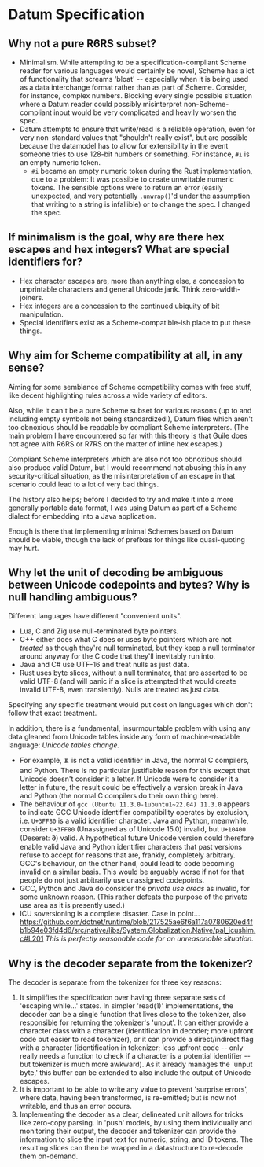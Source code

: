 # Datum Specification

## Why not a pure R6RS subset?

* Minimalism. While attempting to be a specification-compliant Scheme reader for various languages would certainly be novel, Scheme has a lot of functionality that screams 'bloat' -- especially when it is being used as a data interchange format rather than as part of Scheme. Consider, for instance, complex numbers. Blocking every single possible situation where a Datum reader could possibly misinterpret non-Scheme-compliant input would be very complicated and heavily worsen the spec.
* Datum attempts to ensure that write/read is a reliable operation, even for very non-standard values that "shouldn't really exist", but are possible because the datamodel has to allow for extensibility in the event someone tries to use 128-bit numbers or something. For instance, `#i` is an empty numeric token.
    * `#i` became an empty numeric token during the Rust implementation, due to a problem: It was possible to create unwritable numeric tokens. The sensible options were to return an error (easily unexpected, and very potentially `.unwrap()`'d under the assumption that writing to a string is infallible) or to change the spec. I changed the spec.

## If minimalism is the goal, why are there hex escapes and hex integers? What are special identifiers for?

* Hex character escapes are, more than anything else, a concession to unprintable characters and general Unicode jank. Think zero-width-joiners.
* Hex integers are a concession to the continued ubiquity of bit manipulation.
* Special identifiers exist as a Scheme-compatible-ish place to put these things.

## Why aim for Scheme compatibility at all, in any sense?

Aiming for some semblance of Scheme compatibility comes with free stuff, like decent highlighting rules across a wide variety of editors.

Also, while it can't be a pure Scheme subset for various reasons (up to and including empty symbols not being standardized!), Datum files which aren't too obnoxious should be readable by compliant Scheme interpreters. (The main problem I have encountered so far with this theory is that Guile does not agree with R6RS or R7RS on the matter of inline hex escapes.)

Compliant Scheme interpreters which are also not too obnoxious should also produce valid Datum, but I would recommend not abusing this in any security-critical situation, as the misinterpretation of an escape in that scenario could lead to a lot of very bad things.

The history also helps; before I decided to try and make it into a more generally portable data format, I was using Datum as part of a Scheme dialect for embedding into a Java application.

Enough is there that implementing minimal Schemes based on Datum should be viable, though the lack of prefixes for things like quasi-quoting may hurt.

## Why let the unit of decoding be ambiguous between Unicode codepoints and bytes? Why is null handling ambiguous?

Different languages have different "convenient units".

* Lua, C and Zig use null-terminated byte pointers.
* C++ either does what C does or uses byte pointers which are not _treated_ as though they're null terminated, but they keep a null terminator around anyway for the C code that they'll inevitably run into.
* Java and C# use UTF-16 and treat nulls as just data.
* Rust uses byte slices, without a null terminator, that are asserted to be valid UTF-8 (and will panic if a slice is attempted that would create invalid UTF-8, even transiently). Nulls are treated as just data.

Specifying any specific treatment would put cost on languages which don't follow that exact treatment.

In addition, there is a fundamental, insurmountable problem with using any data gleaned from Unicode tables inside any form of machine-readable language: _Unicode tables change._

* For example, `🨂` is not a valid identifier in Java, the normal C compilers, and Python. There is no particular justifiable reason for this except that Unicode doesn't consider it a letter. If Unicode were to consider it a letter in future, the result could be effectively a version break in Java and Python (the normal C compilers do their own thing here).
* The behaviour of `gcc (Ubuntu 11.3.0-1ubuntu1~22.04) 11.3.0` appears to indicate GCC Unicode identifier compatibility operates by exclusion, i.e. `U+3FF80` is a valid identifier character. Java and Python, meanwhile, consider `U+3FF80` (Unassigned as of Unicode 15.0) invalid, but `U+10400` (Deseret: 𐐀) valid. A hypothetical future Unicode version could therefore enable valid Java and Python identifier characters that past versions refuse to accept for reasons that are, frankly, completely arbitrary. GCC's behaviour, on the other hand, could lead to code becoming invalid on a similar basis. This would be arguably worse if not for that people do not just arbitrarily use unassigned codepoints.
* GCC, Python and Java do consider the *private use areas* as invalid, for some unknown reason. (This rather defeats the purpose of the private use area as it is presently used.)
* ICU soversioning is a complete disaster. Case in point... <https://github.com/dotnet/runtime/blob/217525ae6f6a117a0780620ed4fb1b94e03fd4d6/src/native/libs/System.Globalization.Native/pal_icushim.c#L201> _This is perfectly reasonable code for an unreasonable situation._

## Why is the decoder separate from the tokenizer?

The decoder is separate from the tokenizer for three key reasons:

1. It simplifies the specification over having three separate sets of 'escaping while...' states. In simpler 'read(1)' implementations, the decoder can be a single function that lives close to the tokenizer, also responsible for returning the tokenizer's 'unput'. It can either provide a character class with a character (identification in decoder; more upfront code but easier to read tokenizer), or it can provide a direct/indirect flag with a character (identification in tokenizer; less upfront code -- only really needs a function to check if a character is a potential identifier -- but tokenizer is much more awkward). As it already manages the 'unput byte,' this buffer can be extended to also include the output of Unicode escapes.
2. It is important to be able to write any value to prevent 'surprise errors', where data, having been transformed, is re-emitted; but is now not writable, and thus an error occurs.
3. Implementing the decoder as a clear, delineated unit allows for tricks like zero-copy parsing. In 'push' models, by using them individually and monitoring their output, the decoder and tokenizer can provide the information to slice the input text for numeric, string, and ID tokens. The resulting slices can then be wrapped in a datastructure to re-decode them on-demand.
